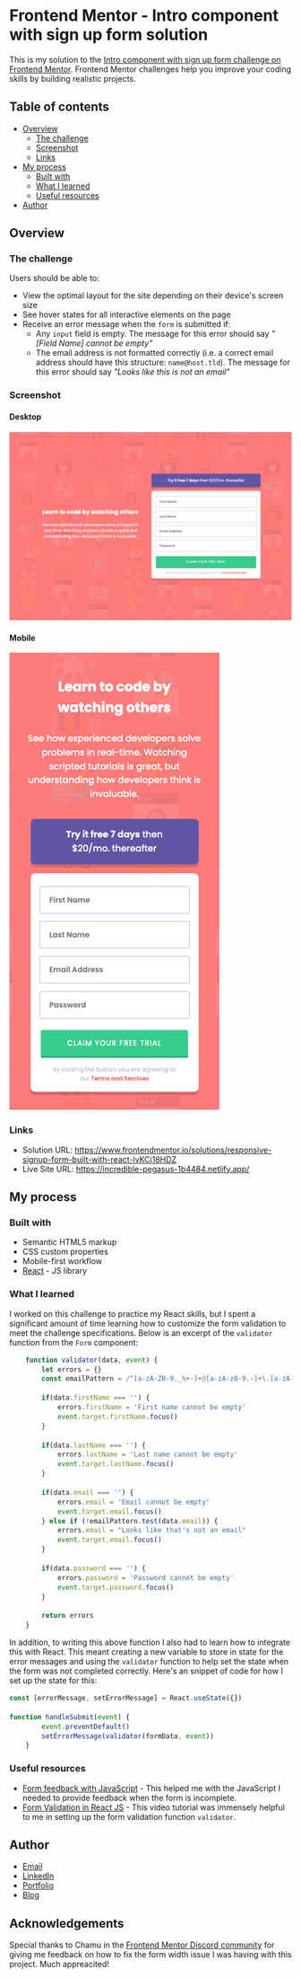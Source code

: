 # Frontend Mentor - Intro component with sign up form solution

This is my solution to the [Intro component with sign up form challenge on Frontend Mentor](https://www.frontendmentor.io/challenges/intro-component-with-signup-form-5cf91bd49edda32581d28fd1). Frontend Mentor challenges help you improve your coding skills by building realistic projects. 

## Table of contents

- [Overview](#overview)
  - [The challenge](#the-challenge)
  - [Screenshot](#screenshot)
  - [Links](#links)
- [My process](#my-process)
  - [Built with](#built-with)
  - [What I learned](#what-i-learned)
  - [Useful resources](#useful-resources)
- [Author](#author)

## Overview

### The challenge

Users should be able to:

- View the optimal layout for the site depending on their device's screen size
- See hover states for all interactive elements on the page
- Receive an error message when the `form` is submitted if:
  - Any `input` field is empty. The message for this error should say *"[Field Name] cannot be empty"*
  - The email address is not formatted correctly (i.e. a correct email address should have this structure: `name@host.tld`). The message for this error should say *"Looks like this is not an email"*

### Screenshot

#### Desktop

![Sign-up form for coding course asking for first name, last name, email address, and password](./screenshot_sign-up-form_desktop.png)

#### Mobile

![Sign-up form for coding course asking for first name, last name, email address, and password](./screenshot_sign-up-form_mobile.png)

### Links

- Solution URL: https://www.frontendmentor.io/solutions/responsive-signup-form-built-with-react-lvKCi18HDZ
- Live Site URL: https://incredible-pegasus-1b4484.netlify.app/

## My process

### Built with

- Semantic HTML5 markup
- CSS custom properties
- Mobile-first workflow
- [React](https://reactjs.org/) - JS library

### What I learned

I worked on this challenge to practice my React skills, but I spent a significant amount of time learning how to customize the form validation to meet the challenge specifications. Below is an excerpt of the `validator` function from the `Form` component:

```javascript
    function validator(data, event) {
        let errors = {}
        const emailPattern = /^[a-zA-Z0-9._%+-]+@[a-zA-z0-9.-]+\.[a-zA-Z]{2,}$/

        if(data.firstName === '') {
            errors.firstName = 'First name cannot be empty'
            event.target.firstName.focus()
        }

        if(data.lastName === '') {
            errors.lastName = 'Last name cannot be empty'
            event.target.lastName.focus()
        }

        if(data.email === '') {
            errors.email = 'Email cannot be empty'
            event.target.email.focus()
        } else if (!emailPattern.test(data.email)) {
            errors.email = "Looks like that's not an email"
            event.target.email.focus()
        }

        if(data.password === '') {
            errors.password = 'Password cannot be empty'
            event.target.password.focus()
        }

        return errors
    }
```

In addition, to writing this above function I also had to learn how to integrate this with React. This meant creating a new variable to store in state for the error messages and using the `validator` function to help set the state when the form was not completed correctly. Here's an snippet of code for how I set up the state for this: 

```javascript
const [errorMessage, setErrorMessage] = React.useState({})

function handleSubmit(event) {
        event.preventDefault()
        setErrorMessage(validator(formData, event))
    }
``` 

### Useful resources

- [Form feedback with JavaScript](https://www.the-art-of-web.com/javascript/feedback-modal-window/) - This helped me with the JavaScript I needed to provide feedback when the form is incomplete.
- [Form Validation in React JS](https://youtu.be/U4w3kvYePFs) - This video tutorial was immensely helpful to me in setting up the form validation function `validator`. 

## Author

- <a href="mailto:msg.for.anthony.p6ht3@simplelogin.com?subject=Nice GitHub Project&body=Hey Anthony, I saw your GitHub project. Let's talk!">Email</a>
- [LinkedIn](https://linkedin.com/in/anthonynanfito)
- [Portfolio](https://ananfito.github.io)
- [Blog](https://ananfito.hashnode.dev)

## Acknowledgements 

Special thanks to Chamu in the [Frontend Mentor Discord community](https://discord.gg/UAfh3qzhYb) for giving me feedback on how to fix the form width issue I was having with this project. Much appreacited! 
